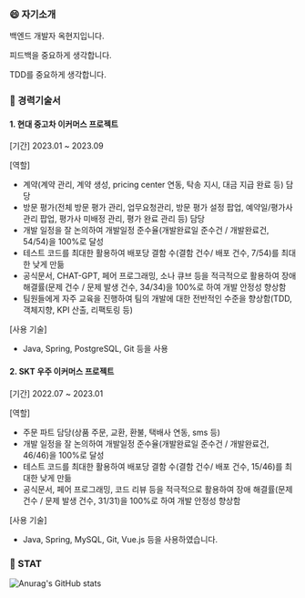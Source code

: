 <!--
**hyunji-ok/hyunji-ok** is a ✨ _special_ ✨ repository because its `README.md` (this file) appears on your GitHub profile.

Here are some ideas to get you started:

- 🔭 I’m currently working on ...
- 🌱 I’m currently learning ...
- 👯 I’m looking to collaborate on ...
- 🤔 I’m looking for help with ...
- 💬 Ask me about ...
- 📫 How to reach me: ...
- 😄 Pronouns: ...
- ⚡ Fun fact: ...
-->

### 😄 자기소개

백엔드 개발자 옥현지입니다.

피드백을 중요하게 생각합니다.

TDD를 중요하게 생각합니다.


### 🌱 경력기술서

#### 1. 현대 중고차 이커머스 프로젝트

[기간]
2023.01 ~ 2023.09

[역할]
- 계약(계약 관리, 계약 생성, pricing center 연동, 탁송 지시, 대금 지급 완료 등) 담당
- 방문 평가(전체 방문 평가 관리, 업무요청관리, 방문 평가 설정 팝업, 예약일/평가사 관리 팝업, 평가사 미배정 관리, 평가 완료 관리 등) 담당
- 개발 일정을 잘 논의하여 개발일정 준수율(개발완료일 준수건 / 개발완료건, 54/54)을 100%로 달성
- 테스트 코드를 최대한 활용하여 배포당 결함 수(결함 건수/ 배포 건수, 7/54)를 최대한 낮게 만듦
- 공식문서, CHAT-GPT, 페어 프로그래밍, 소나 큐브 등을 적극적으로 활용하여 장애 해결률(문제 건수 / 문제 발생 건수, 34/34)을 100%로 하여 개발 안정성 향상함
- 팀원들에게 자주 교육을 진행하여 팀의 개발에 대한 전반적인 수준을 향상함(TDD, 객체지향, KPI 산출, 리팩토링 등)

[사용 기술]
- Java, Spring, PostgreSQL, Git 등을 사용


#### 2. SKT 우주 이커머스 프로젝트

[기간]
2022.07 ~ 2023.01

[역할]
- 주문 파트 담당(상품 주문, 교환, 환불, 택배사 연동, sms 등)
- 개발 일정을 잘 논의하여 개발일정 준수율(개발완료일 준수건 / 개발완료건, 46/46)을 100%로 달성
- 테스트 코드를 최대한 활용하여 배포당 결함 수(결함 건수/ 배포 건수, 15/46)를 최대한 낮게 만듦
- 공식문서, 페어 프로그래밍, 코드 리뷰 등을 적극적으로 활용하여 장애 해결률(문제 건수 / 문제 발생 건수, 31/31)을 100%로 하여 개발 안정성 향상함

[사용 기술]
- Java, Spring, MySQL, Git, Vue.js 등을 사용하였습니다.


### 🔭 STAT

![Anurag's GitHub stats](https://github-readme-stats.vercel.app/api?username=hyunji-ok&show_icons=true&theme=radical)

